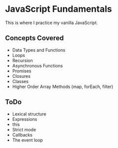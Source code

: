 # JavaScript Fundamentals

This is where I practice my vanilla JavaScript.

## Concepts Covered

- Data Types and Functions
- Loops
- Recursion
- Asynchronous Functions
- Promises
- Closures
- Classes
- Higher Order Array Methods (map, forEach, filter)

## ToDo

- Lexical structure
- Expressions
- this
- Strict mode
- Callbacks
- The event loop
